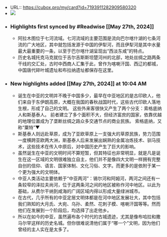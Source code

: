 - URL:: https://cubox.pro/my/card?id=7193911282909580320
- ![](https://image.cubox.pro/cover/2cdsruyc6o57ycemjhr0p13yabmcwgx6y6bmi4oy49jwe2dsh)
- ### Highlights first synced by #Readwise [[May 27th, 2024]]
    - 阿拉木图位于七河流域。七河流域的主要范围是流向巴尔喀什湖的七条河流的广大地区，其中就包括发源于中国的伊犁河，而且伊犁河是其中水量最大最重要的一条，以至于巴尔喀什湖呈现出“西淡东咸”的特点。
    - 历史名城托克马克就位于吉尔吉斯斯坦楚河州的北部，地处丝绸之路两条干线的交汇处，古时中西商人汇集于此，曾作为喀喇汗国、西辽的都城，中国唐代碎叶城遗址和布拉纳遗址都保存在这里。
- ### New highlights added [[May 27th, 2024]] at 10:04 AM
    - 诞生在中亚的文明并不晚于中国多少，最早在中亚地区的是古印欧人，他们来自于东伊朗高原，大概在我国的春秋战国时代，这些古代印欧人落地生根，形成了自己的文明。 
         这些外来客很快又产生了两个分支：索格底纳人和斯基泰人。 
         前者建立了多个面积不大，但经济富庶的国家，依靠优越的地理位置成为了垄断丝绸之路众多交通节点的商业民族。 
         索格底纳，又称“粟特”▼
    - 斯基泰人则远赴草原，成为了亚欧草原上一支强大的草原民族，势力范围一度横跨亚欧两大洲，斯基泰人后来发展出娴熟的金属冶炼技术、驯马技术，这些技术在传入中原后，对中国历史产生了巨大的影响。
    - 虽然诞生在中亚的文明时间不算短暂，但其特征也非常明显，就是凡是诞生在这一区域的文明很难独立自主，他们并不是像四大文明一样拥有完整自创的信仰、语言、国家体制、文化习俗、文字。而更多的是依附于某一个更为强大的文明体。
    - 中亚人类活动主要依赖于“中亚两河”：锡尔河和阿姆河，两河之间还有一条较窄的泽拉夫尚河，位于这两条河之间的地区被称作河中地区。以此为基础，从费尔干纳到咸海的广阔区域内得以形成大量绿洲城市。
    - 在古代，几乎所有的中亚定居文明体都是在河中地区发展壮大，其中包括我们熟知的大月氏、大宛、乌孙、柔然、花刺子模、喀喇汗国等等。然而他们在发展到一个阶段后，均选择了出走他乡。
    - 所以在如今的中亚，虽然遍布各个时代的古城遗迹，尤其是像布哈拉和撒马尔罕这样的历史名城。但你很难说清他们属于“哪一个”文明，因为他们曾经的主人实在是太多了。
